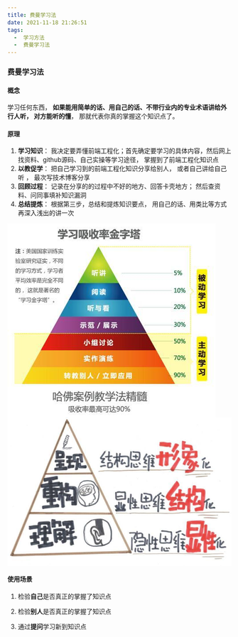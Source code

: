```yaml
---
title: 费曼学习法
date: 2021-11-18 21:26:51
tags:
  -  学习方法
  -  费曼学习法
---
```


### 费曼学习法

#### 概念

学习任何东西， **如果能用简单的话、用自己的话、不带行业内的专业术语讲给外行人听， 对方能听的懂**， 那就代表你真的掌握这个知识点了。



#### 原理

1. **学习知识**： 我决定要弄懂前端工程化；首先确定要学习的具体内容，然后网上找资料、github源码、自己实操等学习途径， 掌握到了前端工程化知识点
2. **以教促学**： 把自己学习到的前端工程化知识分享给别人， 或者自己讲给自己听 ， 最次写技术博客分享 
3. **回顾过程**： 记录在分享的的过程中不好的地方、回答卡壳地方； 然后查资料、问同事填补知识漏洞
4. **总结提炼**：  根据第三步，总结和提炼知识要点， 用自己的话、用类比等方式再深入浅出的讲一次


<img src="/img/学习2.jpeg" height = "auto" align=center />
<img src="/img/学习1.jpeg" height = "auto" align=center />

#### 使用场景

1. 检验**自己**是否真正的掌握了知识点

2. 检验**别人**是否真正的掌握了知识点
 
3. 通过**提问**学习新到知识点